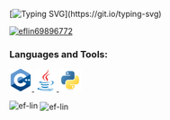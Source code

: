 <!--generate from readme-typing-svg.demolab.com/demo-->
[![Typing SVG](https://readme-typing-svg.demolab.com?font=Agdasima&pause=1000&width=435&lines=%E4%BD%A0%E5%A5%BD%EF%BC%8C%E6%88%91%E6%98%AF%E4%B8%80%E5%90%8D%E5%8F%B0%E7%81%A3%E5%A4%A7%E5%AD%B8%E7%94%9F%E3%80%82;Hi%2C+I'm+a+college+student+from+Taiwan.)](https://git.io/typing-svg)

<!--generate from rahuldkjain.github.io/gh-profile-readme-generator-->
<p align="left"> <a href="https://twitter.com/eflin69896772" target="blank"><img src="https://img.shields.io/twitter/follow/eflin69896772?logo=twitter&style=for-the-badge" alt="eflin69896772" /></a> </p>

<h3 align="left">Languages and Tools:</h3>
<p align="left"> <a href="https://www.w3schools.com/cpp/" target="_blank" rel="noreferrer"> <img src="https://raw.githubusercontent.com/devicons/devicon/master/icons/cplusplus/cplusplus-original.svg" alt="cplusplus" width="40" height="40"/> </a> <a href="https://www.java.com" target="_blank" rel="noreferrer"> <img src="https://raw.githubusercontent.com/devicons/devicon/master/icons/java/java-original.svg" alt="java" width="40" height="40"/> </a> <a href="https://www.python.org" target="_blank" rel="noreferrer"> <img src="https://raw.githubusercontent.com/devicons/devicon/master/icons/python/python-original.svg" alt="python" width="40" height="40"/> </a> </p>

<p><img align="left" src="https://github-readme-stats.vercel.app/api/top-langs?username=ef-lin&show_icons=true&locale=en&layout=compact" alt="ef-lin" /></p>

<p>&nbsp;<img align="center" src="https://github-readme-stats.vercel.app/api?username=ef-lin&show_icons=true&locale=en" alt="ef-lin" /></p>
